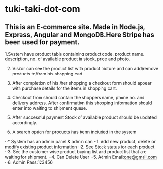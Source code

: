 # tuki-taki-dot-com

## This is an E-commerce site. Made in Node.js, Express, Angular and MongoDB.Here Stripe has been used for payment.

1.System have product table containing product code, product name, description, no. of available product in 
  stock, price and photo.

2. Visitor can see the product list with product picture and can add/remove products to/from his shopping cart.

3. After completion of his /her shopping a checkout form should appear with purchase details for the items in shopping cart.

4. Checkout from should contain the shoppers name, phone no. and delivery address. After confirmation this shopping information should enter into waiting to shipment queue.

5. After successful payment Stock of available product should be updated accordingly.

6. A search option for products has benn included in the system

⋅⋅* System has an admin panel & admin can
⋅⋅1. Add new product, delete or modify existing product information
⋅⋅2. See Stock status for each product
⋅⋅3. See the customer wise product buying list and product list that are waiting for shipment.
⋅⋅4. Can Delete User
⋅⋅5. Admin Email:one@gmail.com
⋅⋅6. Admin Pass:123456
